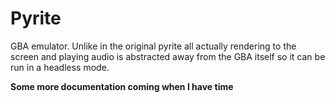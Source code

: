 Pyrite
===

GBA emulator. Unlike in the original pyrite all actually rendering to the screen and playing audio is abstracted away from the GBA itself
so it can be run in a headless mode.

**Some more documentation coming when I have time**
